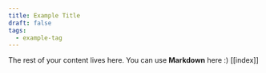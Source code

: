 ```yaml
---
title: Example Title
draft: false
tags:
  - example-tag
---
```

 
The rest of your content lives here. You can use **Markdown** here :)
[[index]]